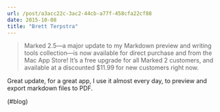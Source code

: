 ```yaml
---
url: /post/a3acc22c-3ac2-44cb-a77f-458cfa22cf88
date: 2015-10-08
title: "Brett Terpstra"
---
```


> Marked 2.5—a major update to my Markdown preview and writing tools collection—is now available for direct purchase and from the Mac App Store! It’s a free upgrade for all Marked 2 customers, and available at a discounted $11.99 for new customers right now. 



Great update, for a great app, I use it almost every day, to preview and export markdown files to PDF.



(#blog)